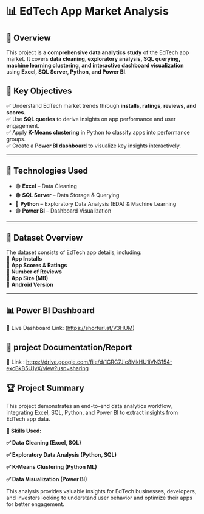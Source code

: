 # 📊 EdTech App Market Analysis

## 📌 Overview  
This project is a **comprehensive data analytics study** of the EdTech app market. It covers **data cleaning, exploratory analysis, SQL querying, machine learning clustering, and interactive dashboard visualization** using **Excel, SQL Server, Python, and Power BI**.

## 🚀 Key Objectives  
✅ Understand EdTech market trends through **installs, ratings, reviews, and scores**.  
✅ Use **SQL queries** to derive insights on app performance and user engagement.  
✅ Apply **K-Means clustering** in Python to classify apps into performance groups.  
✅ Create a **Power BI dashboard** to visualize key insights interactively.  

---

## 🔧 Technologies Used  
- 🟢 **Excel** – Data Cleaning  
- 🟠 **SQL Server** – Data Storage & Querying  
- 🔵 **Python** – Exploratory Data Analysis (EDA) & Machine Learning  
- 🟣 **Power BI** – Dashboard Visualization  

---

## 📂 Dataset Overview  
The dataset consists of EdTech app details, including:  
📌 **App Installs**  
📌 **App Scores & Ratings**  
📌 **Number of Reviews**  
📌 **App Size (MB)**  
📌 **Android Version**  

---

## 📊 Power BI Dashboard
📌 Live Dashboard Link: (https://shorturl.at/V3HUM)
## 📝 project Documentation/Report 
📌 Link :  https://drive.google.com/file/d/1CRC7Jic8MkHU1iVN3154-excBkB5U1yX/view?usp=sharing    

## 🏆 Project Summary
This project demonstrates an end-to-end data analytics workflow, integrating Excel, SQL, Python, and Power BI to extract insights from EdTech app data.

**📌 Skills Used:**

  **✅ Data Cleaning (Excel, SQL)**
  
  **✅ Exploratory Data Analysis (Python, SQL)**
  
  **✅ K-Means Clustering (Python ML)**
  
  **✅ Data Visualization (Power BI)**
  

This analysis provides valuable insights for EdTech businesses, developers, and investors looking to understand user behavior and optimize their apps for better engagement.

